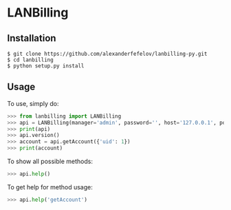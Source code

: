 # LANBilling

## Installation

```
$ git clone https://github.com/alexanderfefelov/lanbilling-py.git
$ cd lanbilling
$ python setup.py install
```

## Usage

To use, simply do:

```python
>>> from lanbilling import LANBilling
>>> api = LANBilling(manager='admin', password='', host='127.0.0.1', port=1502)
>>> print(api)
>>> api.version()
>>> account = api.getAccount({'uid': 1})
>>> print(account)
```

To show all possible methods:

```python
>>> api.help()
```

To get help for method usage:

```python
>>> api.help('getAccount')
```
